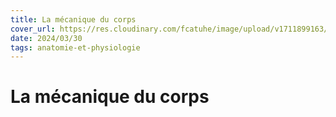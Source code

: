 ```yaml
---
title: La mécanique du corps
cover_url: https://res.cloudinary.com/fcatuhe/image/upload/v1711899163/raphaele-rodellar.fr/bibliotheque/9782017165484.jpg
date: 2024/03/30
tags: anatomie-et-physiologie
---
```


# La mécanique du corps
